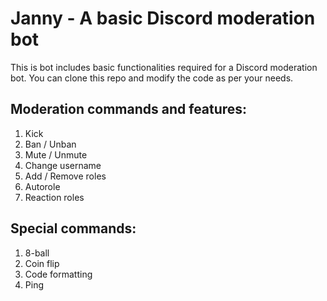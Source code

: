 # Janny - A basic Discord moderation bot

This is bot includes basic functionalities required for a Discord moderation bot. You can clone this repo and modify the code as per your needs. 

## Moderation commands and features:

1. Kick 
2. Ban / Unban
3. Mute / Unmute
4. Change username 
5. Add / Remove roles
6. Autorole 
7. Reaction roles

## Special commands:

1. 8-ball
2. Coin flip
3. Code formatting 
4. Ping 
